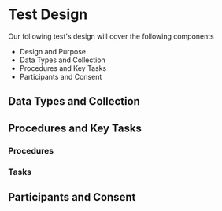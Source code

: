 # Test Design

Our following test's design will cover the following components
* Design and Purpose
* Data Types and Collection
* Procedures and Key Tasks 
* Participants and Consent


## Data Types and Collection




## Procedures and Key Tasks

### Procedures


### Tasks


## Participants and Consent





